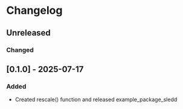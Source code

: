 # Changelog

## Unreleased

### Changed

## [0.1.0] - 2025-07-17

### Added

- Created rescale() function and released example_package_sledd
